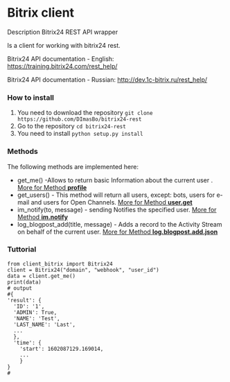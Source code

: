 # Bitrix client
Description
Bitrix24 REST API wrapper

Is a client for working with bitrix24 rest.

Bitrix24 API documentation - English: https://training.bitrix24.com/rest_help/

Bitrix24 API documentation - Russian: http://dev.1c-bitrix.ru/rest_help/

### How to install
1.  You need to download the repository `git clone https://github.com/DImasBo/bitrix24-rest`
2.  Go to the repository `cd bitrix24-rest`
3.  You need to install `python setup.py install`
### Methods
The following methods are implemented here:
  - get_me() -Allows to return basic Information about the current user . [More for Method **profile**](https://training.bitrix24.com/rest_help/general/profile.php)
  - get_users() - This method will return all users, except: bots, users for e-mail and users for Open Channels. [More for Method **user.get** ](https://training.bitrix24.com/rest_help/users/user_get.php)
  - im_notify(to, message) - sending Notifies the specified user. [More for Method **im.notify**](https://training.bitrix24.com/rest_help/im/im_notify.php)
  - log_blogpost_add(title, message) - Adds a record to the Activity Stream on behalf of the current user. [More for Method **log.blogpost.add.json**](https://training.bitrix24.com/rest_help/im/im_notify.php)

### Tuttorial
```
from client_bitrix import Bitrix24
client = Bitrix24("domain", "webhook", "user_id")
data = client.get_me()
print(data)
# output
#{
'result': {
  'ID': '1', 
  'ADMIN': True, 
  'NAME': 'Test', 
  'LAST_NAME': 'Last', 
  ...
  },
  'time': {
    'start': 1602087129.169014, 
    ...
    } 
}
#
```
